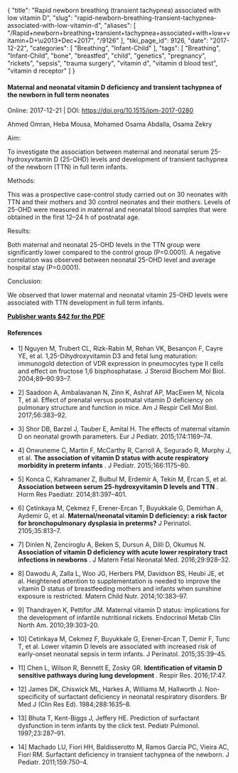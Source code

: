 {
    "title": "Rapid newborn breathing (transient tachypnea) associated with low vitamin D",
    "slug": "rapid-newborn-breathing-transient-tachypnea-associated-with-low-vitamin-d",
    "aliases": [
        "/Rapid+newborn+breathing+transient+tachypnea+associated+with+low+vitamin+D+\u2013+Dec+2017",
        "/9126"
    ],
    "tiki_page_id": 9126,
    "date": "2017-12-22",
    "categories": [
        "Breathing",
        "Infant-Child"
    ],
    "tags": [
        "Breathing",
        "Infant-Child",
        "bone",
        "breastfed",
        "child",
        "genetics",
        "pregnancy",
        "rickets",
        "sepsis",
        "trauma surgery",
        "vitamin d",
        "vitamin d blood test",
        "vitamin d receptor"
    ]
}


#### Maternal and neonatal vitamin D deficiency and transient tachypnea of the newborn in full term neonates

Online: 2017-12-21 | DOI: https://doi.org/10.1515/jpm-2017-0280

Ahmed Omran,  Heba Mousa,  Mohamed Osama Abdalla,  Osama Zekry

Aim:

To investigate the association between maternal and neonatal serum 25-hydroxyvitamin D (25-OHD) levels and development of transient tachypnea of the newborn (TTN) in full term infants.

Methods:

This was a prospective case-control study carried out on 30 neonates with TTN and their mothers and 30 control neonates and their mothers. Levels of 25-OHD were measured in maternal and neonatal blood samples that were obtained in the first 12–24 h of postnatal age.

Results:

Both maternal and neonatal 25-OHD levels in the TTN group were significantly lower compared to the control group (P=0.0001). A negative correlation was observed between neonatal 25-OHD level and average hospital stay (P=0.0001).

Conclusion:

We observed that lower maternal and neonatal vitamin 25-OHD levels were associated with TTN development in full term infants.

 **[Publisher wants $42 for the PDF](https://www.degruyter.com/view/j/jpme.ahead-of-print/jpm-2017-0280/jpm-2017-0280.xml)** 

#### References

* 1]	Nguyen M, Trubert CL, Rizk-Rabin M, Rehan VK, Besançon F, Cayre YE, et al. 1,25-Dihydroxyvitamin D3 and fetal lung maturation: immunogold detection of VDR expression in pneumocytes type II cells and effect on fructose 1,6 bisphosphatase. J Steroid Biochem Mol Biol. 2004;89–90:93–7.

* 2]	Saadoon A, Ambalavanan N, Zinn K, Ashraf AP, MacEwen M, Nicola T, et al. Effect of prenatal versus postnatal vitamin D deficiency on pulmonary structure and function in mice. Am J Respir Cell Mol Biol. 2017;56:383–92.

* 3]	Shor DB, Barzel J, Tauber E, Amital H. The effects of maternal vitamin D on neonatal growth parameters. Eur J Pediatr. 2015;174:1169–74.

* 4]	Onwuneme C, Martin F, McCarthy R, Carroll A, Segurado R, Murphy J, et al.  **The association of vitamin D status with acute respiratory morbidity in preterm infants** . J Pediatr. 2015;166:1175–80.

* 5]	Konca C, Kahramaner Z, Bulbul M, Erdemir A, Tekin M, Ercan S, et al.  **Association between serum 25-hydroxyvitamin D levels and TTN** . Horm Res Paediatr. 2014;81:397–401.

* 6]	Çetinkaya M, Çekmez F, Erener-Ercan T, Buyukkale G, Demirhan A, Aydemir G, et al.  **Maternal/neonatal vitamin D deficiency: a risk factor for bronchopulmonary dysplasia in preterms?**  J Perinatol. 2105;35:813–7.

* 7]	Dinlen N, Zenciroglu A, Beken S, Dursun A, Dilli D, Okumus N.  **Association of vitamin D deficiency with acute lower respiratory tract infections in newborns** . J Matern Fetal Neonatal Med. 2016;29:928–32.

* 8]	Dawodu A, Zalla L, Woo JG, Herbers PM, Davidson BS, Heubi JE, et al. Heightened attention to supplementation is needed to improve the vitamin D status of breastfeeding mothers and infants when sunshine exposure is restricted. Matern Child Nutr. 2014;10:383–97.

* 9]	Thandrayen K, Pettifor JM. Maternal vitamin D status: implications for the development of infantile nutritional rickets. Endocrinol Metab Clin North Am. 2010;39:303–20.

* 10]	Cetinkaya M, Cekmez F, Buyukkale G, Erener-Ercan T, Demir F, Tunc T, et al. Lower vitamin D levels are associated with increased risk of early-onset neonatal sepsis in term infants. J Perinatol. 2015;35:39–45.

* 11]	Chen L, Wilson R, Bennett E, Zosky GR.  **Identification of vitamin D sensitive pathways during lung development** . Respir Res. 2016;17:47.

* 12]	James DK, Chiswick ML, Harkes A, Williams M, Hallworth J. Non-specificity of surfactant deficiency in neonatal respiratory disorders. Br Med J (Clin Res Ed). 1984;288:1635–8.

* 13]	Bhuta T, Kent-Biggs J, Jeffery HE. Prediction of surfactant dysfunction in term infants by the click test. Pediatr Pulmonol. 1997;23:287–91.

* 14]	Machado LU, Fiori HH, Baldisserotto M, Ramos Garcia PC, Vieira AC, Fiori RM. Surfactant deficiency in transient tachypnea of the newborn. J Pediatr. 2011;159:750–4.